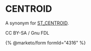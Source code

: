 # CENTROID

A synonym for [ST\_CENTROID](st_centroid.md).

CC BY-SA / Gnu FDL

{% @marketo/form formId="4316" %}
